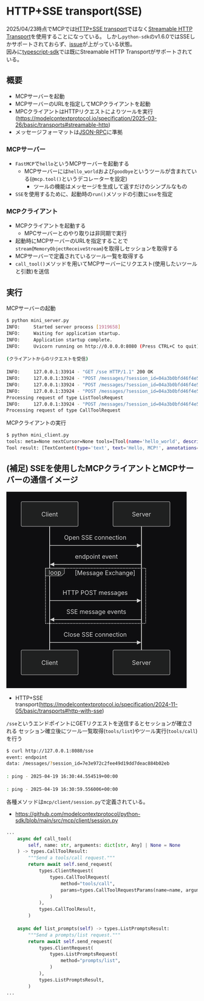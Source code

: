 #  HTTP+SSE transport(SSE)
2025/04/23時点でMCPでは[HTTP+SSE transport](https://modelcontextprotocol.io/specification/2024-11-05/basic/transports#http-with-sse)ではなく[Streamable HTTP Transport](https://modelcontextprotocol.io/specification/2025-03-26/basic/transports#streamable-http)を使用することになっている。
しかし`python-sdk`のv1.6.0ではSSEしかサポートされておらず、[issue](https://github.com/modelcontextprotocol/python-sdk/issues/405)が上がっている状態。  
因みに[typescript-sdk](https://github.com/modelcontextprotocol/typescript-sdk?tab=readme-ov-file#streamable-http)では既にStreamable HTTP Transportがサポートされている。

## 概要
- MCPサーバーを起動
- MCPサーバーのURLを指定してMCPクライアントを起動
- MPCクライアントはHTTPリクエストによりツールを実行(https://modelcontextprotocol.io/specification/2025-03-26/basic/transports#streamable-http)
- メッセージフォーマットは[JSON-RPC](https://www.jsonrpc.org/)に準拠

### MCPサーバー
- `FastMCP`で`hello`というMCPサーバーを起動する
  - MCPサーバーには`hello_world`および`goodbye`というツールが含まれている(`@mcp.tool()`というデコレーターを設定)
    - ツールの機能はメッセージを生成して返すだけのシンプルなもの
- `SSE`を使用するために、起動時の`run()`メソッドの引数に`sse`を指定

### MCPクライアント
- MCPクライアントを起動する
  - MPCサーバーとのやり取りは非同期で実行
- 起動時にMCPサーバーのURLを指定することで`stream`(`MemoryObjectReceiveStream`)を取得しセッションを取得する
- MCPサーバーで定義されているツール一覧を取得する
- `call_tool()`メソッドを用いてMCPサーバーにリクエスト(使用したいツールと引数)を送信

## 実行

MCPサーバーの起動
```bash
$ python mini_server.py
INFO:     Started server process [1919658]
INFO:     Waiting for application startup.
INFO:     Application startup complete.
INFO:     Uvicorn running on http://0.0.0.0:8080 (Press CTRL+C to quit)

(クライアントからのリクエストを受信)

INFO:     127.0.0.1:33914 - "GET /sse HTTP/1.1" 200 OK
INFO:     127.0.0.1:33924 - "POST /messages/?session_id=04a3b0bfd46f4e5fa7ac3f3dd59cd912 HTTP/1.1" 202 Accepted
INFO:     127.0.0.1:33924 - "POST /messages/?session_id=04a3b0bfd46f4e5fa7ac3f3dd59cd912 HTTP/1.1" 202 Accepted
INFO:     127.0.0.1:33924 - "POST /messages/?session_id=04a3b0bfd46f4e5fa7ac3f3dd59cd912 HTTP/1.1" 202 Accepted
Processing request of type ListToolsRequest
INFO:     127.0.0.1:33924 - "POST /messages/?session_id=04a3b0bfd46f4e5fa7ac3f3dd59cd912 HTTP/1.1" 202 Accepted
Processing request of type CallToolRequest
```

MCPクライアントの実行 
```bash
$ python mini_client.py
tools: meta=None nextCursor=None tools=[Tool(name='hello_world', description='Say hello to someone', inputSchema={'properties': {'name': {'title': 'Name', 'type': 'string'}}, 'required': ['name'], 'title': 'hello_worldArguments', 'type': 'object'}), Tool(name='goodbye', description='Say goodbye to someone', inputSchema={'properties': {'name': {'title': 'Name', 'type': 'string'}}, 'required': ['name'], 'title': 'goodbyeArguments', 'type': 'object'})]
Tool result: [TextContent(type='text', text='Hello, MCP!', annotations=None)]
```

## (補足) SSEを使用したMCPクライアントとMCPサーバーの通信イメージ

![](../img/sse.png)

- HTTP+SSE transport(https://modelcontextprotocol.io/specification/2024-11-05/basic/transports#http-with-sse)

`/sse`というエンドポイントにGETリクエストを送信するとセッションが確立される
セッション確立後にツール一覧取得(`tools/list`)やツール実行(`tools/call`)を行う
```bash
$ curl http://127.0.0.1:8080/sse
event: endpoint
data: /messages/?session_id=7e3e972c2fee49d19dd7deac884b02eb

: ping - 2025-04-19 16:30:44.554519+00:00

: ping - 2025-04-19 16:30:59.556006+00:00
```

各種メソッドは`mcp/client/session.py`で定義されている。
- https://github.com/modelcontextprotocol/python-sdk/blob/main/src/mcp/client/session.py

```py
...
    async def call_tool(
        self, name: str, arguments: dict[str, Any] | None = None
    ) -> types.CallToolResult:
        """Send a tools/call request."""
        return await self.send_request(
            types.ClientRequest(
                types.CallToolRequest(
                    method="tools/call",
                    params=types.CallToolRequestParams(name=name, arguments=arguments),
                )
            ),
            types.CallToolResult,
        )

    async def list_prompts(self) -> types.ListPromptsResult:
        """Send a prompts/list request."""
        return await self.send_request(
            types.ClientRequest(
                types.ListPromptsRequest(
                    method="prompts/list",
                )
            ),
            types.ListPromptsResult,
        )
...
```